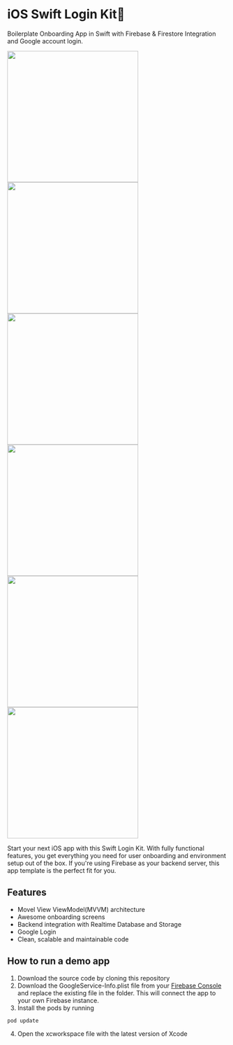 # iOS Swift Login Kit📱

Boilerplate Onboarding App in Swift with Firebase & Firestore Integration and Google account login.

<p>
  <img src="https://user-images.githubusercontent.com/50784573/104917851-4ecf9600-59d7-11eb-9021-e0217a07ea1e.gif" Height=300/>
  <img src="https://user-images.githubusercontent.com/50784573/105037194-f8c72500-5aa0-11eb-8105-0426408ba1f0.png" Height=300/>
  <img src="https://user-images.githubusercontent.com/50784573/105037212-fe246f80-5aa0-11eb-8c05-497a2b0d10e4.png" Height=300/>
  <img src="https://user-images.githubusercontent.com/50784573/105037214-febd0600-5aa0-11eb-9c88-10e863289547.png" Height=300/>
  <img src="https://user-images.githubusercontent.com/50784573/105037215-ffee3300-5aa0-11eb-8b3e-5240fc2a15fa.png" Height=300/>
  <img src="https://user-images.githubusercontent.com/50784573/105037218-ffee3300-5aa0-11eb-90db-df9d76fe802c.png" Height=300/>
</p>

<p>
Start your next iOS app with this Swift Login Kit. With fully functional features, you get everything you need for user onboarding and environment setup out of the box. If you're using Firebase as your backend server, this app template is the perfect fit for you.
</p>

## Features

- Movel View ViewModel(MVVM) architecture
- Awesome onboarding screens
- Backend integration with Realtime Database and Storage
- Google Login
- Clean, scalable and maintainable code

## How to run a demo app

1. Download the source code by cloning this repository
2. Download the GoogleService-Info.plist file from your <a href="https://console.firebase.google.com">Firebase Console</a> and replace the existing file in the folder. This will connect the app to your own Firebase instance.
3. Install the pods by running

```
pod update
```

4. Open the xcworkspace file with the latest version of Xcode
